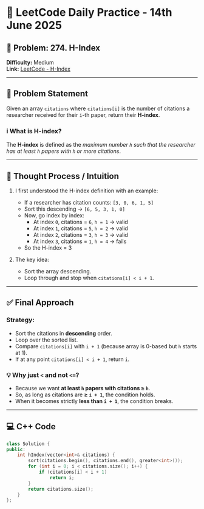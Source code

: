 # 📘 LeetCode Daily Practice - 14th June 2025

## 🔢 Problem: 274. H-Index  
**Difficulty:** Medium  
**Link:** [LeetCode - H-Index]([https://leetcode.com/problems/h-index](https://leetcode.com/problems/h-index/?envType=study-plan-v2&envId=top-interview-150))

---

## 🧾 Problem Statement

Given an array `citations` where `citations[i]` is the number of citations a researcher received for their `i`-th paper, return their **H-index**.

### ℹ️ What is H-index?
The **H-index** is defined as the *maximum number `h` such that the researcher has at least `h` papers with `h` or more citations*.

---

## 🧠 Thought Process / Intuition

1. I first understood the H-index definition with an example:
   - If a researcher has citation counts: `[3, 0, 6, 1, 5]`
   - Sort this descending → `[6, 5, 3, 1, 0]`
   - Now, go index by index:
     - At index `0`, citations = `6`, `h = 1` → valid
     - At index `1`, citations = `5`, `h = 2` → valid
     - At index `2`, citations = `3`, `h = 3` → valid
     - At index `3`, citations = `1`, `h = 4` → fails
   - So the H-index = 3

2. The key idea:
   - Sort the array descending.
   - Loop through and stop when `citations[i] < i + 1`.

---

## ✅ Final Approach

### Strategy:
- Sort the citations in **descending** order.
- Loop over the sorted list.
- Compare `citations[i]` with `i + 1` (because array is 0-based but `h` starts at 1).
- If at any point `citations[i] < i + 1`, return `i`.

### 💡 Why just `<` and not `<=`?
- Because we want **at least `h` papers with citations ≥ `h`**.
- So, as long as citations are **≥ `i + 1`**, the condition holds.
- When it becomes strictly **less than `i + 1`**, the condition breaks.

---

## 💻 C++ Code

```cpp
class Solution {
public:
    int hIndex(vector<int>& citations) {
        sort(citations.begin(), citations.end(), greater<int>());
        for (int i = 0; i < citations.size(); i++) {
            if (citations[i] < i + 1)
                return i;
        }
        return citations.size();
    }
};
